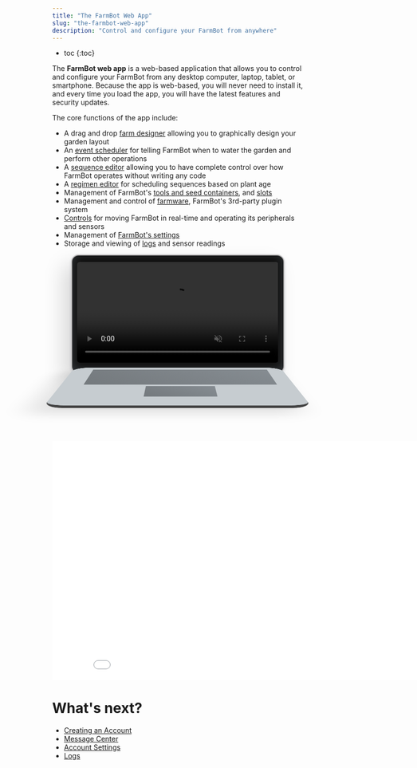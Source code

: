 ```yaml
---
title: "The FarmBot Web App"
slug: "the-farmbot-web-app"
description: "Control and configure your FarmBot from anywhere"
---
```


* toc
{:toc}

The **FarmBot web app** is a web-based application that allows you to control and configure your FarmBot from any desktop computer, laptop, tablet, or smartphone. Because the app is web-based, you will never need to install it, and every time you load the app, you will have the latest features and security updates.

The core functions of the app include:
 * A drag and drop [farm designer](../Web-App/farm-designer.md) allowing you to graphically design your garden layout
 * An [event scheduler](../Web-App/farm-designer/events.md) for telling FarmBot when to water the garden and perform other operations
 * A [sequence editor](../Web-App/sequences.md) allowing you to have complete control over how FarmBot operates without writing any code
 * A [regimen editor](../Web-App/regimens.md) for scheduling sequences based on plant age
 * Management of FarmBot's [tools and seed containers](../Web-App/tools.md), and [slots](../Web-App/tools/tool-slots.md)
 * Management and control of [farmware](../Web-App/farmware.md), FarmBot's 3rd-party plugin system
 * [Controls](../Web-App/controls.md) for moving FarmBot in real-time and operating its peripherals and sensors
 * Management of [FarmBot's settings](../Web-App/device.md)
 * Storage and viewing of [logs](../Web-App/the-farmbot-web-app/logs.md) and sensor readings

<div class="laptop" style="perspective: 1000px;">
  <div class="laptop-screen">
    <video muted="" autoplay="" loop="" style="opacity: 0.99;">
      <source src="https://cdn.shopify.com/s/files/1/2040/0289/files/Farm_Designer_Loop.mp4?9552037556691879018" type="video/mp4">
    </video>
  </div>
  <div class="laptop-keyboard">
    <div class="laptop-keys">
    </div>
    <div class="laptop-trackpad">
    </div>
  </div>
</div>

<style>
.laptop {
  margin-bottom: -100px;
}
  
  .laptop-screen {
    padding: 13px 10px 20px;
    margin: auto;
    width: 80%;
    border-radius: 15px;
    background: #111;
    box-shadow: inset 0 -5px 20px rgba(173,186,204,.25), 0 2px 6px rgba(0,21,64,.14), -16px 20px 40px 0px rgba(0,0,0,.15);
    border: 2px solid #bbbaba;
  }
  
  .laptop-screen video {
    width: 100%;
    border-radius: 5px;
  }
  
  .laptop-keyboard {
    border-bottom: 12px solid #434343;
    padding-left: 10px;
    padding-top: 15px;
    border-radius: 30px;
    margin: auto;
    margin-top: -12px;
    width: 80%;
    height: 220px;
    background: #c6ccd0;
    transform: rotateX(75deg);
    transform-origin: 50% 0;
    box-shadow: -20px 30px 40px 0px rgba(0,0,0,.1);
  }
  .laptop-keys {
    background: linear-gradient(45deg,#51565a,#6a7177);
    width: 85%;
    height: 105px;
    margin-left: auto;
    margin-right: auto;
    opacity: 0.7;
  }
  .laptop-trackpad {
    background: linear-gradient(45deg,#51565a,#6a7177);
    width: 30%;
    height: 60px;
    margin-top: 10px;
    margin-left: auto;
    margin-right: auto;
    opacity: 0.7;
  }
</style>



<iframe class="embedly-embed" src="//cdn.embedly.com/widgets/media.html?url=http%3A%2F%2Fwww.youtube.com%2Fwatch%3Fv%3D0EAcUbO6tqo&src=http%3A%2F%2Fwww.youtube.com%2Fembed%2F0EAcUbO6tqo&type=text%2Fhtml&key=f2aa6fc3595946d0afc3d76cbbd25dc3&schema=youtube" width="854" height="480" scrolling="no" frameborder="0" allow="autoplay; fullscreen" allowfullscreen="true"></iframe>


# What's next?

 * [Creating an Account](../Web-App/the-farmbot-web-app/creating-an-account.md)
 * [Message Center](../Web-App/the-farmbot-web-app/message-center.md)
 * [Account Settings](../Web-App/the-farmbot-web-app/account-settings.md)
 * [Logs](../Web-App/the-farmbot-web-app/logs.md)
